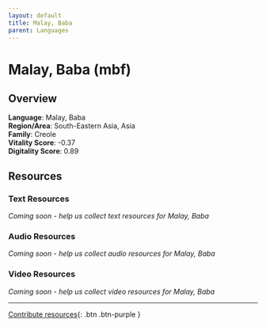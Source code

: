 ```yaml
---
layout: default
title: Malay, Baba
parent: Languages
---
```


# Malay, Baba (mbf)

## Overview

**Language**: Malay, Baba  
**Region/Area**: South-Eastern Asia, Asia  
**Family**: Creole  
**Vitality Score**: -0.37  
**Digitality Score**: 0.89  

## Resources

### Text Resources
*Coming soon - help us collect text resources for Malay, Baba*

### Audio Resources
*Coming soon - help us collect audio resources for Malay, Baba*

### Video Resources
*Coming soon - help us collect video resources for Malay, Baba*

---

[Contribute resources](https://fairtrain.github.io/){: .btn .btn-purple }
